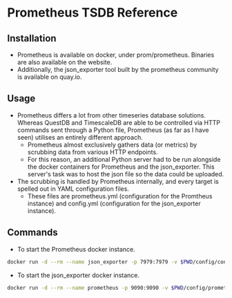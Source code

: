 # Prometheus TSDB Reference 

## Installation
- Prometheus is available on docker, under prom/prometheus. Binaries are also available on the website.
- Additionally, the json_exporter tool built by the prometheus community is available on quay.io.

## Usage 
- Prometheus differs a lot from other timeseries database solutions. Whereas QuestDB and TimescaleDB are able to be controlled via HTTP commands sent through a Python file, Prometheus (as far as I have seen) utilises an entirely different approach.
  - Prometheus almost exclusively gathers data (or metrics) by scrubbing data from various HTTP endpoints.
  - For this reason, an additional Python server had to be run alongside the docker containers for Prometheus and the json_exporter. This server's task was to host the json file so the data could be uploaded.
- The scrubbing is handled by Prometheus internally, and every target is spelled out in YAML configuration files. 
  - These files are prometheus.yml (configuration for the Promtheus instance) and config.yml (configuration for the json_exporter instance).

## Commands 
- To start the Prometheus docker instance.
```bash
docker run -d --rm --name json_exporter -p 7979:7979 -v $PWD/config/config.yml:/config.yml quay.io/prometheuscommunity/json-exporter --config.file=/config.yml 
```
- To start the json_exporter docker instance.
```bash
docker run -d --rm --name prometheus -p 9090:9090 -v $PWD/config/prometheus.yml:/etc/prometheus/prometheus.yml prom/prometheus 
```